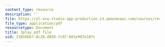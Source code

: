 ```yaml
---
content_type: resource
description: ''
file: https://ol-ocw-studio-app-production.s3.amazonaws.com/courses/res-14-001-abdul-latif-jameel-poverty-action-lab-executive-training-evaluating-social-programs-2009-spring-2009/23810bb78c28d8507c97601e997e107c_SW5Zfs97wSw.pdf
file_type: application/pdf
resourcetype: Document
title: 3play pdf file
uid: 23810bb7-8c28-d850-7c97-601e997e107c
---
```


